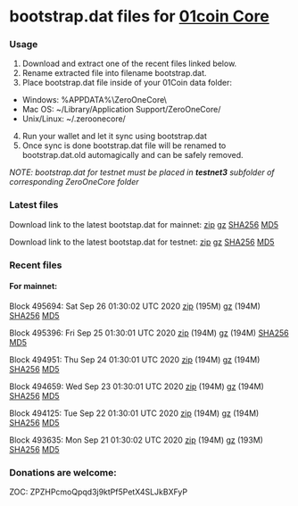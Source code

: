 # bootstrap.dat files for [01coin Core](https://01coin.io)

### Usage

1. Download and extract one of the recent files linked below.
2. Rename extracted file into filename bootstrap.dat.
3. Place bootstrap.dat file inside of your 01Coin data folder:
 - Windows: %APPDATA%\ZeroOneCore\
 - Mac OS: ~/Library/Application Support/ZeroOneCore/
 - Unix/Linux: ~/.zeroonecore/
4. Run your wallet and let it sync using bootstrap.dat
5. Once sync is done bootstrap.dat file will be renamed to bootstrap.dat.old automagically and can be safely removed.

_NOTE: bootstrap.dat for testnet must be placed in **testnet3** subfolder of corresponding ZeroOneCore folder_

### Latest files
Download link to the latest bootstap.dat for mainnet: [zip](https://files.01coin.io/mainnet/bootstrap.dat.zip) [gz](https://files.01coin.io/mainnet/bootstrap.dat.tar.gz) [SHA256](https://files.01coin.io/mainnet/sha256.txt) [MD5](https://files.01coin.io/mainnet/md5.txt)

Download link to the latest bootstap.dat for testnet: [zip](https://files.01coin.io/testnet/bootstrap.dat.zip) [gz](https://files.01coin.io/testnet/bootstrap.dat.tar.gz) [SHA256](https://files.01coin.io/testnet/sha256.txt) [MD5](https://files.01coin.io/testnet/md5.txt)

### Recent files

#### For mainnet:

Block 495694: Sat Sep 26 01:30:02 UTC 2020 [zip](https://files.01coin.io/mainnet/2020-09-26/bootstrap.dat.zip) (195M) [gz](https://files.01coin.io/mainnet/2020-09-26/bootstrap.dat.tar.gz) (194M) [SHA256](https://files.01coin.io/mainnet/2020-09-26/sha256.txt) [MD5](https://files.01coin.io/mainnet/2020-09-26/md5.txt)

Block 495396: Fri Sep 25 01:30:01 UTC 2020 [zip](https://files.01coin.io/mainnet/2020-09-25/bootstrap.dat.zip) (194M) [gz](https://files.01coin.io/mainnet/2020-09-25/bootstrap.dat.tar.gz) (194M) [SHA256](https://files.01coin.io/mainnet/2020-09-25/sha256.txt) [MD5](https://files.01coin.io/mainnet/2020-09-25/md5.txt)

Block 494951: Thu Sep 24 01:30:01 UTC 2020 [zip](https://files.01coin.io/mainnet/2020-09-24/bootstrap.dat.zip) (194M) [gz](https://files.01coin.io/mainnet/2020-09-24/bootstrap.dat.tar.gz) (194M) [SHA256](https://files.01coin.io/mainnet/2020-09-24/sha256.txt) [MD5](https://files.01coin.io/mainnet/2020-09-24/md5.txt)

Block 494659: Wed Sep 23 01:30:01 UTC 2020 [zip](https://files.01coin.io/mainnet/2020-09-23/bootstrap.dat.zip) (194M) [gz](https://files.01coin.io/mainnet/2020-09-23/bootstrap.dat.tar.gz) (194M) [SHA256](https://files.01coin.io/mainnet/2020-09-23/sha256.txt) [MD5](https://files.01coin.io/mainnet/2020-09-23/md5.txt)

Block 494125: Tue Sep 22 01:30:01 UTC 2020 [zip](https://files.01coin.io/mainnet/2020-09-22/bootstrap.dat.zip) (194M) [gz](https://files.01coin.io/mainnet/2020-09-22/bootstrap.dat.tar.gz) (194M) [SHA256](https://files.01coin.io/mainnet/2020-09-22/sha256.txt) [MD5](https://files.01coin.io/mainnet/2020-09-22/md5.txt)

Block 493635: Mon Sep 21 01:30:02 UTC 2020 [zip](https://files.01coin.io/mainnet/2020-09-21/bootstrap.dat.zip) (194M) [gz](https://files.01coin.io/mainnet/2020-09-21/bootstrap.dat.tar.gz) (193M) [SHA256](https://files.01coin.io/mainnet/2020-09-21/sha256.txt) [MD5](https://files.01coin.io/mainnet/2020-09-21/md5.txt)


### Donations are welcome:

ZOC: ZPZHPcmoQpqd3j9ktPf5PetX4SLJkBXFyP
